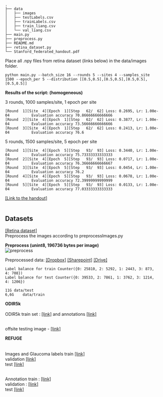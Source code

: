 ```
.
├── data
│   ├── images
│   ├── testLabels.csv
│   ├── trainLabels.csv
│   ├── train_liang.csv
│   └── val_liang.csv
├── main.py
├── preprocess.py
├── README.md
├── retina_dataset.py
└── Stanford_federated_handout.pdf
```

Place all .npy files from retina dataset (links below) in the data/images folder.
```
python main.py --batch_size 16 --rounds 5 --sites 4 --samples_site 1500 --epoch_per 5 --distribution [[0.5,0.5],[0.5,0.5],[0.5,0.5],[0.5,0.5]]
```

<b>Results of the script: (homogeneous)</b><br/>
  
3 rounds, 1000 samples/site, 1 epoch per site

```
[Round  1][Site  4][Epoch  1][Step   62/  62] Loss: 0.2695, Lr: 1.00e-04          Evaluation accuracy 70.86666666666666
[Round  2][Site  4][Epoch  1][Step   62/  62] Loss: 0.3877, Lr: 1.00e-04          Evaluation accuracy 73.56666666666666
[Round  3][Site  4][Epoch  1][Step   62/  62] Loss: 0.2413, Lr: 1.00e-04          Evaluation accuracy 76.6
```


5 rounds, 1500 samples/site, 5 epoch per site
```
[Round  1][Site  4][Epoch  5][Step   93/  93] Loss: 0.3440, Lr: 1.00e-04          Evaluation accuracy 75.73333333333333
[Round  2][Site  4][Epoch  5][Step   93/  93] Loss: 0.0717, Lr: 1.00e-04          Evaluation accuracy 76.36666666666667
[Round  3][Site  4][Epoch  5][Step   93/  93] Loss: 0.0454, Lr: 1.00e-04          Evaluation accuracy 76.2
[Round  4][Site  4][Epoch  5][Step   93/  93] Loss: 0.0678, Lr: 1.00e-04          Evaluation accuracy 72.39999999999999
[Round  5][Site  4][Epoch  5][Step   93/  93] Loss: 0.0133, Lr: 1.00e-04          Evaluation accuracy 77.03333333333333
```




[[Link to the handout]](https://github.com/jbdel/federated_learning/blob/master/Stanford_federated_handout.pdf) <br/><br/>
## Datasets
[[Retina dataset]](https://www.kaggle.com/c/diabetic-retinopathy-detection)<br/>
Preprocess the images according to preprocessImages.py

<b>Preprocess (unint8, 196736 bytes per image)</b><br/>
![preprocess](https://i.imgur.com/2ymMhnA.jpg)

Preprocessed data: [[Dropbox]](https://www.dropbox.com/s/7rraox4puo6vcnx/data.zip?dl=1) [[Sharepoint]](https://alumniumonsac-my.sharepoint.com/:u:/g/personal/532927_umons_ac_be/EZ4cjkHO4pVHq_P3XNbui58BkOiigiNirBDEvYoXQu2Gpg?e=paf2r7) [[Drive]](https://drive.google.com/file/d/1VCJIU3r-qx6etPoHcSJRsJAESyLr3cVE/view?usp=sharing)

```
Label balance for train Counter({0: 25810, 2: 5292, 1: 2443, 3: 873, 4: 708})
Label balance for test Counter({0: 39533, 2: 7861, 1: 3762, 3: 1214, 4: 1206})

11G	data/test
6,6G	data/train
```

**ODIR5k**<br/><br/>
ODIR5k train set : [[link]](https://drive.google.com/file/d/1UGrMGfb9zvbBqOvbV62G-XdUlBIAvOad/view) and annotations [[link]](https://drive.google.com/file/d/1jc7Dmp26km0PKRwf9u3Xcyui4SRiojcT/view) <br/><br/>

offsite testing image - [[link]](https://drive.google.com/file/d/19OD9a29nrSbLC2Pch4UZtpp8qtFZLd-y/view)

**REFUGE**<br/><br/>	
Images and Glaucoma labels train [[link]](https://www.dropbox.com/s/xd40dewhj0v5gw1/REFUGE-Training400.zip?dl=0) <br/>
validation [[link]](https://www.dropbox.com/s/hhq1srz9ceot8sf/REFUGE-Validation400.zip?dl=0) <br/>
test [[link]](https://www.dropbox.com/s/t1ijw6mdqhd79dm/REFUGE-Test400.zip?dl=0) <br/><br/>

Annotation train : [[link]](https://www.dropbox.com/s/030vecfp36ikiml/Annotation-Training400.zip?dl=0) <br/>
validation : [[link]](https://www.dropbox.com/s/sdgfefzomm5auog/REFUGE-Validation400-GT.zip?dl=0) <br/>
test [[link]](https://www.dropbox.com/s/2w0aof1tqp9gi5a/REFUGE-Test-GT.zip?dl=0)  <br/>


